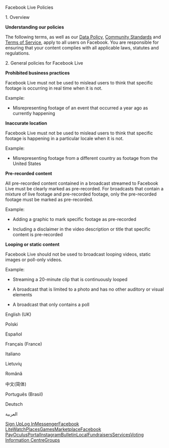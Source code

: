 Facebook Live Policies

1\. Overview

**Understanding our policies**

The following terms, as well as our [Data Policy](https://www.facebook.com/about/privacy/), [Community Standards](https://www.facebook.com/communitystandards/) and [Terms of Service](https://www.facebook.com/legal/terms), apply to all users on Facebook. You are responsible for ensuring that your content complies with all applicable laws, statutes and regulations.

2\. General policies for Facebook Live

**Prohibited business practices**

Facebook Live must not be used to mislead users to think that specific footage is occurring in real time when it is not.

Example:

*   Misrepresenting footage of an event that occurred a year ago as currently happening

**Inaccurate location**

Facebook Live must not be used to mislead users to think that specific footage is happening in a particular locale when it is not.

Example:

*   Misrepresenting footage from a different country as footage from the United States

**Pre-recorded content**

All pre-recorded content contained in a broadcast streamed to Facebook Live must be clearly marked as pre-recorded. For broadcasts that contain a mixture of live footage and pre-recorded footage, only the pre-recorded footage must be marked as pre-recorded.

Example:

*   Adding a graphic to mark specific footage as pre-recorded

*   Including a disclaimer in the video description or title that specific content is pre-recorded

**Looping or static content**

Facebook Live should not be used to broadcast looping videos, static images or poll-only videos.

Example:

*   Streaming a 20-minute clip that is continuously looped

*   A broadcast that is limited to a photo and has no other auditory or visual elements

*   A broadcast that only contains a poll

English (UK)

Polski

Español

Français (France)

Italiano

Lietuvių

Română

中文(简体)

Português (Brasil)

Deutsch

العربية

[Sign Up](https://www.facebook.com/reg/)[Log In](https://www.facebook.com/login/)[Messenger](https://l.facebook.com/l.php?u=https%3A%2F%2Fmessenger.com%2F&h=AT1s3gXiHVr8we0fSMeZpY6PPYrKlxyE3Nf9SiKeXviMXezp1ZL0GWRwZth62y8nxWD3pph8TOlWgBRs8hvjOH5cM8sux8hLZBMQjx7V2Wcxl3J33ZKOwCbgyYt_knp_q0qecc1wiGlzV2IlDwpafs_oFv8n8YeBqn2TKQ)[Facebook Lite](https://www.facebook.com/lite/)[Watch](https://en-gb.facebook.com/watch/)[Places](https://www.facebook.com/places/)[Games](https://www.facebook.com/games/)[Marketplace](https://www.facebook.com/marketplace/)[Facebook Pay](https://pay.facebook.com/)[Oculus](https://l.facebook.com/l.php?u=https%3A%2F%2Fwww.oculus.com%2F&h=AT1s3gXiHVr8we0fSMeZpY6PPYrKlxyE3Nf9SiKeXviMXezp1ZL0GWRwZth62y8nxWD3pph8TOlWgBRs8hvjOH5cM8sux8hLZBMQjx7V2Wcxl3J33ZKOwCbgyYt_knp_q0qecc1wiGlzV2IlDwpafs_oFv8n8YeBqn2TKQ)[Portal](https://portal.facebook.com/)[Instagram](https://l.facebook.com/l.php?u=https%3A%2F%2Fwww.instagram.com%2F&h=AT1s3gXiHVr8we0fSMeZpY6PPYrKlxyE3Nf9SiKeXviMXezp1ZL0GWRwZth62y8nxWD3pph8TOlWgBRs8hvjOH5cM8sux8hLZBMQjx7V2Wcxl3J33ZKOwCbgyYt_knp_q0qecc1wiGlzV2IlDwpafs_oFv8n8YeBqn2TKQ)[Bulletin](https://www.bulletin.com/)[Local](https://www.facebook.com/local/lists/245019872666104/)[Fundraisers](https://www.facebook.com/fundraisers/)[Services](https://www.facebook.com/biz/directory/)[Voting Information Centre](https://www.facebook.com/votinginformationcenter/?entry_point=c2l0ZQ%3D%3D)[Groups](https://www.facebook.com/groups/explore/)